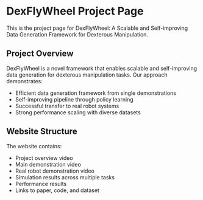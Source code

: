 # DexFlyWheel Project Page

This is the project page for DexFlyWheel: A Scalable and Self-improving Data Generation Framework for Dexterous Manipulation.

## Project Overview

DexFlyWheel is a novel framework that enables scalable and self-improving data generation for dexterous manipulation tasks. Our approach demonstrates:

- Efficient data generation framework from single demonstrations
- Self-improving pipeline through policy learning
- Successful transfer to real robot systems
- Strong performance scaling with diverse datasets

## Website Structure

The website contains:
- Project overview video
- Main demonstration video
- Real robot demonstration video
- Simulation results across multiple tasks
- Performance results
- Links to paper, code, and dataset
